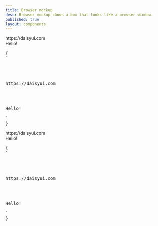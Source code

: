 ```yaml
---
title: Browser mockup
desc: Browser mockup shows a box that looks like a browser window.
published: true
layout: components
---
```


<script>
  import Component from "@components/Component.svelte"
  import ClassTable from "@components/ClassTable.svelte"
  import { prefix } from '$lib/stores';
  import { replace } from '$lib/actions';
</script>

<ClassTable
data="{[
  { type:'component', class: 'mockup-browser', desc: 'Container element' },
  { type:'component', class: 'mockup-browser-toolbar', desc: 'The toolbar that can include addressbar or other things' },
]}"
/>

<Component title="browser mockup with border">
<div class="border mockup-browser border-base-300 w-full">
  <div class="mockup-browser-toolbar">
    <div class="input border border-base-300">https://daisyui.com</div>
  </div>
  <div class="flex justify-center px-4 py-16 border-t border-base-300">Hello!</div>
</div>
<pre slot="html" use:replace={{ to: $prefix }}>{
`<div class="$$mockup-browser border border-base-300">
  <div class="$$mockup-browser-toolbar">
    <div class="$$input border border-base-300">https://daisyui.com</div>
  </div>
  <div class="flex justify-center px-4 py-16 border-t border-base-300">Hello!</div>
</div>`
}</pre>
</Component>

<Component title="browser mockup with background color">
<div class="border mockup-browser bg-base-300 w-full">
  <div class="mockup-browser-toolbar">
    <div class="input">https://daisyui.com</div>
  </div>
  <div class="flex justify-center px-4 py-16 bg-base-200">Hello!</div>
</div>
<pre slot="html" use:replace={{ to: $prefix }}>{
`<div class="$$mockup-browser border bg-base-300">
  <div class="$$mockup-browser-toolbar">
    <div class="$$input">https://daisyui.com</div>
  </div>
  <div class="flex justify-center px-4 py-16 bg-base-200">Hello!</div>
</div>`
}</pre>
</Component>
